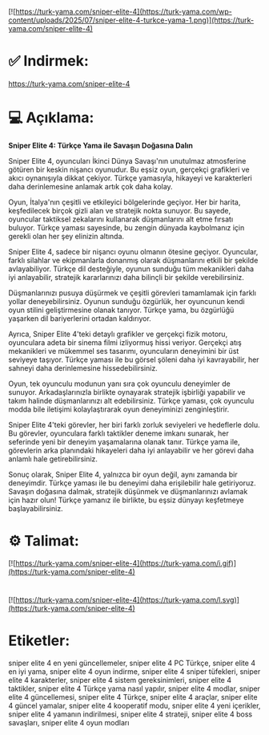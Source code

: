 [![https://turk-yama.com/sniper-elite-4](https://turk-yama.com/wp-content/uploads/2025/07/sniper-elite-4-turkce-yama-1.png)](https://turk-yama.com/sniper-elite-4)
# ✅ Indirmek:
https://turk-yama.com/sniper-elite-4
# 💻 Açıklama:
**Sniper Elite 4: Türkçe Yama ile Savaşın Doğasına Dalın**

Sniper Elite 4, oyuncuları İkinci Dünya Savaşı'nın unutulmaz atmosferine götüren bir keskin nişancı oyunudur. Bu eşsiz oyun, gerçekçi grafikleri ve akıcı oynanışıyla dikkat çekiyor. Türkçe yamasıyla, hikayeyi ve karakterleri daha derinlemesine anlamak artık çok daha kolay.

Oyun, İtalya'nın çeşitli ve etkileyici bölgelerinde geçiyor. Her bir harita, keşfedilecek birçok gizli alan ve stratejik nokta sunuyor. Bu sayede, oyuncular taktiksel zekalarını kullanarak düşmanlarını alt etme fırsatı buluyor. Türkçe yaması sayesinde, bu zengin dünyada kaybolmanız için gerekli olan her şey elinizin altında.

Sniper Elite 4, sadece bir nişancı oyunu olmanın ötesine geçiyor. Oyuncular, farklı silahlar ve ekipmanlarla donanmış olarak düşmanlarını etkili bir şekilde avlayabiliyor. Türkçe dil desteğiyle, oyunun sunduğu tüm mekanikleri daha iyi anlayabilir, stratejik kararlarınızı daha bilinçli bir şekilde verebilirsiniz.

Düşmanlarınızı pusuya düşürmek ve çeşitli görevleri tamamlamak için farklı yollar deneyebilirsiniz. Oyunun sunduğu özgürlük, her oyuncunun kendi oyun stilini geliştirmesine olanak tanıyor. Türkçe yama, bu özgürlüğü yaşarken dil bariyerlerini ortadan kaldırıyor.

Ayrıca, Sniper Elite 4'teki detaylı grafikler ve gerçekçi fizik motoru, oyunculara adeta bir sinema filmi izliyormuş hissi veriyor. Gerçekçi atış mekanikleri ve mükemmel ses tasarımı, oyuncuların deneyimini bir üst seviyeye taşıyor. Türkçe yaması ile bu görsel şöleni daha iyi kavrayabilir, her sahneyi daha derinlemesine hissedebilirsiniz.

Oyun, tek oyunculu modunun yanı sıra çok oyunculu deneyimler de sunuyor. Arkadaşlarınızla birlikte oynayarak stratejik işbirliği yapabilir ve takım halinde düşmanlarınızı alt edebilirsiniz. Türkçe yaması, çok oyunculu modda bile iletişimi kolaylaştırarak oyun deneyiminizi zenginleştirir.

Sniper Elite 4'teki görevler, her biri farklı zorluk seviyeleri ve hedeflerle dolu. Bu görevler, oyunculara farklı taktikler deneme imkanı sunarak, her seferinde yeni bir deneyim yaşamalarına olanak tanır. Türkçe yama ile, görevlerin arka planındaki hikayeleri daha iyi anlayabilir ve her görevi daha anlamlı hale getirebilirsiniz.

Sonuç olarak, Sniper Elite 4, yalnızca bir oyun değil, aynı zamanda bir deneyimdir. Türkçe yaması ile bu deneyimi daha erişilebilir hale getiriyoruz. Savaşın doğasına dalmak, stratejik düşünmek ve düşmanlarınızı avlamak için hazır olun! Türkçe yamanız ile birlikte, bu eşsiz dünyayı keşfetmeye başlayabilirsiniz.
# ⚙️ Talimat:
[![https://turk-yama.com/sniper-elite-4](https://turk-yama.com/i.gif)](https://turk-yama.com/sniper-elite-4)
#
[![https://turk-yama.com/sniper-elite-4](https://turk-yama.com/l.svg)](https://turk-yama.com/sniper-elite-4)
# Etiketler:
sniper elite 4 en yeni güncellemeler, sniper elite 4 PC Türkçe, sniper elite 4 en iyi yama, sniper elite 4 oyun indirme, sniper elite 4 sniper tüfekleri, sniper elite 4 karakterler, sniper elite 4 sistem gereksinimleri, sniper elite 4 taktikler, sniper elite 4 Türkçe yama nasıl yapılır, sniper elite 4 modlar, sniper elite 4 güncellemesi, sniper elite 4 Türkçe, sniper elite 4 araçlar, sniper elite 4 güncel yamalar, sniper elite 4 kooperatif modu, sniper elite 4 yeni içerikler, sniper elite 4 yamanın indirilmesi, sniper elite 4 strateji, sniper elite 4 boss savaşları, sniper elite 4 oyun modları


